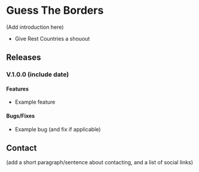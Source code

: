 # Guess The Borders

(Add introduction here)

- Give Rest Countries a shouout

## Releases

### V.1.0.0 (include date)

#### Features

- Example feature

#### Bugs/Fixes

- Example bug (and fix if applicable)

## Contact

(add a short paragraph/sentence about contacting, and a list of social links)
